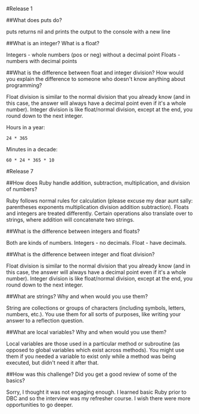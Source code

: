 #Release 1

##What does puts do?

puts returns nil and prints the output to the console with a new line

##What is an integer? What is a float?

Integers - whole numbers (pos or neg) without a decimal point
Floats - numbers with decimal points

##What is the difference between float and integer division? How would you explain the difference to someone who doesn't know anything about programming?

Float division is similar to the normal division that you already know (and in this case, the answer will always have a decimal point even if it's a whole number). Integer division is like float/normal division, except at the end, you round down to the next integer.


Hours in a year:
```
24 * 365
```

Minutes in a decade:
```
60 * 24 * 365 * 10
```

#Release 7

##How does Ruby handle addition, subtraction, multiplication, and division of numbers?

Ruby follows normal rules for calculation (please excuse my dear aunt sally: parentheses exponents multiplication division addition subtraction). Floats and integers are treated differently. Certain operations also translate over to strings, where addition will concatenate two strings.

##What is the difference between integers and floats?

Both are kinds of numbers. Integers - no decimals. Float - have decimals.

##What is the difference between integer and float division?

Float division is similar to the normal division that you already know (and in this case, the answer will always have a decimal point even if it's a whole number). Integer division is like float/normal division, except at the end, you round down to the next integer.

##What are strings? Why and when would you use them?

String are collections or groups of characters (including symbols, letters, numbers, etc.). You use them for all sorts of purposes, like writing your answer to a reflection question.

##What are local variables? Why and when would you use them?

Local variables are those used in a particular method or subroutine (as opposed to global variables which exist across methods). You might use them if you needed a variable to exist only while a method was being executed, but didn't need it after that.

##How was this challenge? Did you get a good review of some of the basics?

Sorry, I thought it was not engaging enough. I learned basic Ruby prior to DBC and so the interview was my refresher course. I wish there were more opportunities to go deeper.